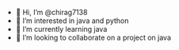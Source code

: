 - 👋 Hi, I’m @chirag7138
- 👀 I’m interested in java and python 
- 🌱 I’m currently learning java
- 💞️ I’m looking to collaborate on a project on java

<!---
chirag7138/chirag7138 is a ✨ special ✨ repository because its `README.md` (this file) appears on your GitHub profile.
You can click the Preview link to take a look at your changes.
--->
